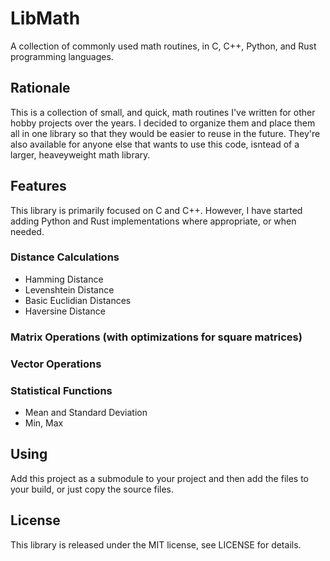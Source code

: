 # LibMath
A collection of commonly used math routines, in C, C++, Python, and Rust programming languages.

## Rationale
This is a collection of small, and quick, math routines I've written for other hobby projects over the years. I decided to organize them and place them all in one library so that they would be easier to reuse in the future. They're also available for anyone else that wants to use this code, isntead of a larger, heaveyweight math library.

## Features
This library is primarily focused on C and C++. However, I have started adding Python and Rust implementations where appropriate, or when needed.

### Distance Calculations
* Hamming Distance
* Levenshtein Distance
* Basic Euclidian Distances
* Haversine Distance

### Matrix Operations (with optimizations for square matrices)

### Vector Operations

### Statistical Functions
* Mean and Standard Deviation
* Min, Max

## Using
Add this project as a submodule to your project and then add the files to your build, or just copy the source files.

## License
This library is released under the MIT license, see LICENSE for details.
